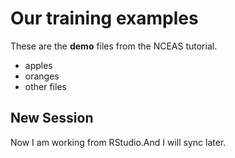 # Our training examples

These are the **demo** files from the NCEAS tutorial.

- apples
- oranges
- other files

## New Session

Now I am working from RStudio.And I will sync later.

